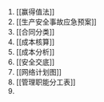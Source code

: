 1. [[赢得值法]]
2. [[生产安全事故应急预案]]
3. [[合同分类]]
4. [[成本核算]]
5. [[成本分析]]
6. [[安全交底]]
7. [[网络计划图]]
8. [[管理职能分工表]]
9. 